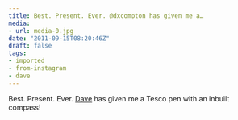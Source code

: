 ```yaml
---
title: Best. Present. Ever. @dxcompton has given me a…
media:
- url: media-0.jpg
date: "2011-09-15T08:20:46Z"
draft: false
tags:
- imported
- from-instagram
- dave
---
```

Best. Present. Ever. [Dave](/tags/dave) has given me a Tesco pen with an inbuilt compass\!
